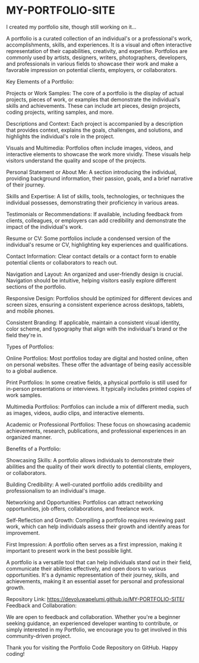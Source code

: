 # MY-PORTFOLIO-SITE
I created my portfolio site, though still working on it...

A portfolio is a curated collection of an individual's or a professional's work, accomplishments, skills, and experiences. It is a visual and often interactive representation of their capabilities, creativity, and expertise. Portfolios are commonly used by artists, designers, writers, photographers, developers, and professionals in various fields to showcase their work and make a favorable impression on potential clients, employers, or collaborators.

Key Elements of a Portfolio:

Projects or Work Samples: The core of a portfolio is the display of actual projects, pieces of work, or examples that demonstrate the individual's skills and achievements. These can include art pieces, design projects, coding projects, writing samples, and more.

Descriptions and Context: Each project is accompanied by a description that provides context, explains the goals, challenges, and solutions, and highlights the individual's role in the project.

Visuals and Multimedia: Portfolios often include images, videos, and interactive elements to showcase the work more vividly. These visuals help visitors understand the quality and scope of the projects.

Personal Statement or About Me: A section introducing the individual, providing background information, their passion, goals, and a brief narrative of their journey.

Skills and Expertise: A list of skills, tools, technologies, or techniques the individual possesses, demonstrating their proficiency in various areas.

Testimonials or Recommendations: If available, including feedback from clients, colleagues, or employers can add credibility and demonstrate the impact of the individual's work.

Resume or CV: Some portfolios include a condensed version of the individual's resume or CV, highlighting key experiences and qualifications.

Contact Information: Clear contact details or a contact form to enable potential clients or collaborators to reach out.

Navigation and Layout: An organized and user-friendly design is crucial. Navigation should be intuitive, helping visitors easily explore different sections of the portfolio.

Responsive Design: Portfolios should be optimized for different devices and screen sizes, ensuring a consistent experience across desktops, tablets, and mobile phones.

Consistent Branding: If applicable, maintain a consistent visual identity, color scheme, and typography that align with the individual's brand or the field they're in.

Types of Portfolios:

Online Portfolios: Most portfolios today are digital and hosted online, often on personal websites. These offer the advantage of being easily accessible to a global audience.

Print Portfolios: In some creative fields, a physical portfolio is still used for in-person presentations or interviews. It typically includes printed copies of work samples.

Multimedia Portfolios: Portfolios can include a mix of different media, such as images, videos, audio clips, and interactive elements.

Academic or Professional Portfolios: These focus on showcasing academic achievements, research, publications, and professional experiences in an organized manner.

Benefits of a Portfolio:

Showcasing Skills: A portfolio allows individuals to demonstrate their abilities and the quality of their work directly to potential clients, employers, or collaborators.

Building Credibility: A well-curated portfolio adds credibility and professionalism to an individual's image.

Networking and Opportunities: Portfolios can attract networking opportunities, job offers, collaborations, and freelance work.

Self-Reflection and Growth: Compiling a portfolio requires reviewing past work, which can help individuals assess their growth and identify areas for improvement.

First Impression: A portfolio often serves as a first impression, making it important to present work in the best possible light.

A portfolio is a versatile tool that can help individuals stand out in their field, communicate their abilities effectively, and open doors to various opportunities. It's a dynamic representation of their journey, skills, and achievements, making it an essential asset for personal and professional growth.


Repository Link: https://devoluwapelumi.github.io/MY-PORTFOLIO-SITE/
Feedback and Collaboration:

We are open to feedback and collaboration. Whether you're a beginner seeking guidance, an experienced developer wanting to contribute, or simply interested in my Portfolio, we encourage you to get involved in this community-driven project.

Thank you for visiting the Portfolio Code Repository on GitHub. Happy coding!
